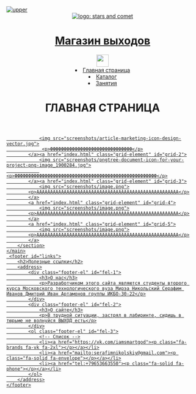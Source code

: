 <!DOCTYPE html>
<html>

<head>
    <meta charset="utf-8">
    <meta http-equiv="X-UA-Compatible" content="IE=edge">
    <title>Магазин выходов</title>
    <meta name="viewport" content="width=device-width, initial-scale=1.0">
    <link rel="stylesheet" href="main.css">
    <link rel="icon" href="screenshots/fivicon.ico" sizes="any">
    <script src="https://kit.fontawesome.com/95a4548cd9.js" crossorigin="anonymous"></script>
</head>

<body>
    <a class="upper" href="javascript:scroll(0,0);" onclick="window.scroll(0,0);"><img alt="upper" src="screenshots/f3decc99-f20f-41f2-8803-352c443b04f7.png"></a>
    <header>
        <div class="pannel-nav-header">
            <a href="index.html"><img alt="logo: stars and comet" src="screenshots/kisspng_symbol_comet_computer_icons_clip_art_comet_5abd817698e3c12808965515223688866262_negate-transformed.png">
                <h1>Магазин выходов</h1>
            </a>
            <nav>
                <img src="screenshots/scale_1200_negate.jpg" width="32" height="32">
                <li class="nav_element"><a href="home_page.html">Главная страница</a></li>
                <li class="nav_element"><a href="catalog.html">Каталог</a></li>
                <li class="nav_element"><a href="classes.html">Занятия</a></li>
            </nav>
        </div>
        <h1 id="title-h1">ГЛАВНАЯ СТРАНИЦА</h1>
    </header>
    <main>
        <section class="fast-links">
            <a href="index.html" class="grid-element" id="grid-1">

                <img src="screenshots/article-marketing-icon-design-vector.jpg">
                 <p>ФФФФФФФФФФФФФФФФФФФФФФФФФФФФФФ</p>
            </a><a href="index.html" class="grid-element" id="grid-2">
                <img src="screenshots/pngtree-document-icon-for-your-project-png-image_1900284.jpg">
                <p>ФФФФФФФФФФФФФФФФФФФФФФФФФФФФФФФФФФФФФФФФФФФФФФФФФФФФ</p>
            </a><a href="index.html" class="grid-element" id="grid-3">
                <img src="screenshots/image.png">
            <p>AAAAAAAAAAAAAAAAAAAAAAAAAAAAAAAAAAAAAAAAAAAAAAAAAAAA</p>
            </a>
            <a href="index.html" class="grid-element" id="grid-4">
                <img src="screenshots/image.png">
            <p>AAAAAAAAAAAAAAAAAAAAAAAAAAAAAAAAAAAAAAAAAAAAAAAAAAAA</p>
            </a>
            <a href="index.html" class="grid-element" id="grid-5">
                <img src="screenshots/image.png">
            <p>AAAAAAAAAAAAAAAAAAAAAAAAAAAAAAAAAAAAAAAAAAAAAAAAAAAA</p>
            </a>
        </section>
    </main>
     <footer id="links">
        <h2>Полезные ссылки</h2>
        <address>
            <div class="footer-el" id="fel-1">
                <h3>О нас</h3>
                <p>Разработчиком этого сайта являются студенты второго курса Московского технологического вуза Мирэа Никольский Серафим Иванов Дмитрий Иван Артамонов группы ИКБО-30-22</p>
            </div>
            <div class="footer-el" id="fel-2">
                <h3>О сайте</h3>
                <p>В трудной ситуации, застрял в лабиринте, сидишь в тюрьме не волнуйся ВЫХОД есть</p>
            </div>
            <ol class="footer-el" id="fel-3">
                <!-- Список -->
                <li><a href="https://vk.com/iamsmartgod"><p class="fa-brands fa-vk fa-2xl"></p></a></li>
                <li><a href="mailto:serafimnikolskiy@gmail.com"><p class="fa-solid fa-envelope"></p></a></li>
                <li><a href="tel:+79653663550"><p class="fa-solid fa-phone"></p></a></li>
            </ol>
        </address>
    </footer>
</body></html>
